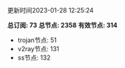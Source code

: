 更新时间2023-01-28 12:25:24

**总订阅: 73**
**总节点: 2358**
**有效节点: 314**
- trojan节点: 51
- v2ray节点: 131
- ss节点: 132
